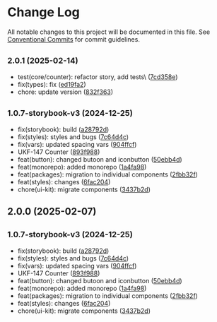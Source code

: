 # Change Log

All notable changes to this project will be documented in this file.
See [Conventional Commits](https://conventionalcommits.org) for commit guidelines.

## <small>2.0.1 (2025-02-14)</small>

* test(core/counter): refactor story, add tests\ ([7cd358e](https://gitlab.optimacros.com/fe/ui-kit/commit/7cd358e))
* fix(types): fix ([ed19fa2](https://gitlab.optimacros.com/fe/ui-kit/commit/ed19fa2))
* chore: update version ([832f363](https://gitlab.optimacros.com/fe/ui-kit/commit/832f363))



## <small>1.0.7-storybook-v3 (2024-12-25)</small>

* fix(storybook): build ([a28792d](https://gitlab.optimacros.com/fe/ui-kit/commit/a28792d))
* fix(styles): styles and bugs ([7c64d4c](https://gitlab.optimacros.com/fe/ui-kit/commit/7c64d4c))
* fix(vars): updated spacing vars ([904ffcf](https://gitlab.optimacros.com/fe/ui-kit/commit/904ffcf))
* UKF-147 Counter ([893f988](https://gitlab.optimacros.com/fe/ui-kit/commit/893f988))
* feat(button): changed butoon and iconbutton ([50ebb4d](https://gitlab.optimacros.com/fe/ui-kit/commit/50ebb4d))
* feat(monorepo): added monorepo ([1a4fa98](https://gitlab.optimacros.com/fe/ui-kit/commit/1a4fa98))
* feat(packages): migration to individual components ([2fbb32f](https://gitlab.optimacros.com/fe/ui-kit/commit/2fbb32f))
* feat(styles): changes ([6fac204](https://gitlab.optimacros.com/fe/ui-kit/commit/6fac204))
* chore(ui-kit): migrate components ([3437b2d](https://gitlab.optimacros.com/fe/ui-kit/commit/3437b2d))





## 2.0.0 (2025-02-07)




## <small>1.0.7-storybook-v3 (2024-12-25)</small>

* fix(storybook): build ([a28792d](https://gitlab.optimacros.com/fe/ui-kit/commit/a28792d))
* fix(styles): styles and bugs ([7c64d4c](https://gitlab.optimacros.com/fe/ui-kit/commit/7c64d4c))
* fix(vars): updated spacing vars ([904ffcf](https://gitlab.optimacros.com/fe/ui-kit/commit/904ffcf))
* UKF-147 Counter ([893f988](https://gitlab.optimacros.com/fe/ui-kit/commit/893f988))
* feat(button): changed butoon and iconbutton ([50ebb4d](https://gitlab.optimacros.com/fe/ui-kit/commit/50ebb4d))
* feat(monorepo): added monorepo ([1a4fa98](https://gitlab.optimacros.com/fe/ui-kit/commit/1a4fa98))
* feat(packages): migration to individual components ([2fbb32f](https://gitlab.optimacros.com/fe/ui-kit/commit/2fbb32f))
* feat(styles): changes ([6fac204](https://gitlab.optimacros.com/fe/ui-kit/commit/6fac204))
* chore(ui-kit): migrate components ([3437b2d](https://gitlab.optimacros.com/fe/ui-kit/commit/3437b2d))
